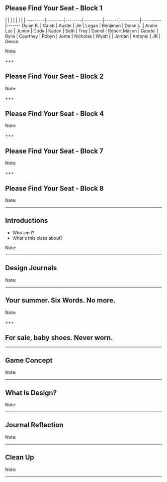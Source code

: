 ## Please Find Your Seat - Block 1
| | | | | | | |
---------|---------|--------|----------|-------|----------|----------|-------
Dylan B. | Caleb   | Austin | Jin      | Logan | Benjimyn | Dylan L. | Andre
Luc      | Junior  | Cody   | Kaden    | Seth  | Trey     | Daniel   | Robert
Mason    | Gabriel | Rylie  | Courtney | Robyn | Jonte    | Nicholas | Wyatt
         |         | Jordan | Antonio  | JR    | Devon

Note:

+++

## Please Find Your Seat - Block 2

Note:

+++

## Please Find Your Seat - Block 4

Note:

+++

## Please Find Your Seat - Block 7

Note:

+++

## Please Find Your Seat - Block 8

Note:

---

## Introductions

* Who am I?
* What's this class about?

Note:

---

## Design Journals

Note:

---

## Your summer. Six Words. No more.

Note:

+++

## For sale, baby shoes. Never worn.

---

## Game Concept

Note:

---

## What Is Design?

Note:

---

## Journal Reflection

Note:

---

## Clean Up

Note:

---
